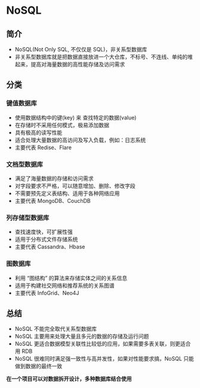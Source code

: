 # NoSQL

## 简介

- NoSQL(Not Only SQL, 不仅仅是 SQL)，非关系型数据库
- 非关系型数据库就是把数据直接放进一个大仓库，不标号、不连线、单纯的堆起来，提高对海量数据的高性能存储及访问需求

## 分类

### 键值数据库

  - 使用数据结构中的键(key) 来 查找特定的数据(value)
  - 在存储时不采用任何模式，极易添加数据
  - 具有极高的读写性能
  - 适合处理大量数据的高访问及写入负载，例如：日志系统
  - 主要代表 Redise、Flare

### 文档型数据库

  - 满足了海量数据的存储和访问需求
  - 对字段要求不严格，可以随意增加、删除、修改字段
  - 不需要预先定义表结构、适用于各种网络应用
  - 主要代表 MongoDB、CouchDB

### 列存储型数据库

  - 查找速度快，可扩展性强
  - 适用于分布式文件存储系统
  - 主要代表 Cassandra、Hbase

### 图数据库

  - 利用 “图结构” 的算法来存储实体之间的关系信息
  - 适用于构建社交网络和推荐系统的关系图谱
  - 主要代表 InfoGrid、Neo4J


## 总结

- NoSQL 不能完全取代关系型数据库
- NoSQL 主要用来处理大量且多元的数据的存储及运行问题
- NoSQL 更适合数据模型关联性比较低的应用，如果需要多表关联，则更适合用 RDB
- NoSQL 很难同时满足强一致性与高并发性，如果对性能要求搞，NoSQL 只能做到数据的最终一致

**在一个项目可以对数据拆开设计，多种数据库结合使用**
